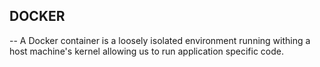 ## DOCKER
-- A Docker container is a loosely isolated environment running withing a host machine's kernel allowing us to run application specific code.